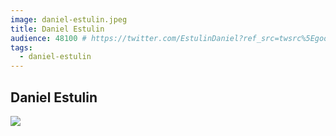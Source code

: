 ```yaml
---
image: daniel-estulin.jpeg
title: Daniel Estulin
audience: 48100 # https://twitter.com/EstulinDaniel?ref_src=twsrc%5Egoogle%7Ctwcamp%5Eserp%7Ctwgr%5Eauthor
tags: 
  - daniel-estulin
---
```

## Daniel Estulin
<img src="/daniel-estulin.jpeg" />
